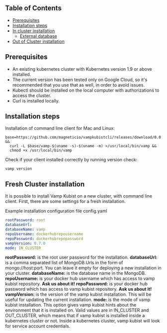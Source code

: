 ## Table of Contents

* [Prerequisites](#prerequisites)
* [Installation steps](#installation-steps)
 * [In cluster installation](#in-cluster-installation)
    * [External database](#external-database)
 * [Out of Cluster installation](#out-of-cluster-installation)

## Prerequisites
* An existing kubernetes cluster with Kubernetes version 1.9 or above installed.
* The current version has been tested only on Google Cloud, so it's recommended that you use that as well, in order to avoid issues.
* Kubectl should be installed on the local computer with authorizations to access the cluster.
* Curl is installed locally.


## Installation steps

Installation of command line client for Mac and Linux:
```shell
base=https://github.com/magneticio/vampkubistcli/releases/download/0.0.14 &&
  curl -L $base/vamp-$(uname -s)-$(uname -m) >/usr/local/bin/vamp &&
  chmod +x /usr/local/bin/vamp
```

Check if your client installed correctly by running version check:
```shell
vamp version
```

## Fresh Cluster installation

It is possible to install Vamp Kubist on a new cluster, with command line client. First, there are some settings for a fresh installation.

Example installation configuration file config.yaml

```yaml
rootPassword: root
databaseUrl:
databaseName: vamp
repoUsername: dockerhubrepousername
repoPassword: dockerhubrepopassword
vampVersion: 0.7.0
mode: IN_CLUSTER
```

**rootPassword:** is the root user password for the installation.
**databaseUrl:** is a comma separated list of MongoDB Urls in the form of mongo://host:port. You can leave it empty for deploying a new installation in your cluster.
**databaseName:** is the database name in the MongoDB.
**repoUsername:** is your docker hub username which has access to vamp kubist repository. **Ask us about it!**
**repoPassword:** is your docker hub password which has access to vamp kubist repository. **Ask us about it!**
**vampVersion:** is the version of the vamp kubist installation. This will be useful for updating the current installation.
**mode:** is the mode of vamp kubist installation. This option gives vamp kubist hints about the environment that it is installed on. Valid values are in IN_CLUSTER and OUT_CLUSTER, which means that if vamp kubist is installed inside a kubernetes cluster or not. Inside a kubernetes cluster, vamp kubist will look for service account credentials.
